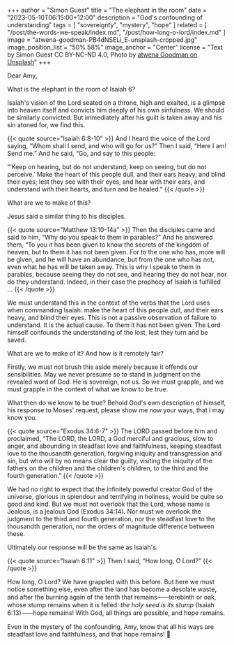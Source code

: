 +++
author = "Simon Guest"
title = "The elephant in the room"
date = "2023-05-10T06:15:00+12:00"
description = "God's confounding of understanding"
tags = [ "sovereignty", "mystery", "hope" ]
related = [ "/post/the-words-we-speak/index.md", "/post/how-long-o-lord/index.md" ]
image = "atwena-goodman-PB4dNSELi_E-unsplash-cropped.jpg"
image_position_list = "50% 58%"
image_anchor = "Center"
license = "Text by Simon Guest CC BY-NC-ND 4.0, Photo by [atwena Goodman on Unsplash](https://unsplash.com/photos/PB4dNSELi_E)"
+++

Dear Amy,

What is the elephant in the room of Isaiah 6?

Isaiah's vision of the Lord seated on a throne, high and exalted, is a glimpse into heaven itself and convicts him deeply of his own sinfulness. We should be similarly convicted. But immediately after his guilt is taken away and his sin atoned for, we find this.

{{< quote source="Isaiah 6:8-10" >}}
And I heard the voice of the Lord saying, “Whom shall I send, and who will go for us?” Then I said, “Here I am! Send me.” And he said, “Go, and say to this people:

“‘Keep on hearing, but do not understand; keep on seeing, but do not perceive.’ Make the heart of this people dull, and their ears heavy, and blind their eyes; lest they see with their eyes, and hear with their ears, and understand with their hearts,
and turn and be healed.”
{{< /quote >}}

What are we to make of this?

Jesus said a similar thing to his disciples.

{{< quote source="Matthew 13:10-14a" >}}
Then the disciples came and said to him, “Why do you speak to them in parables?” And he answered them, “To you it has been given to know the secrets of the kingdom of heaven, but to them it has not been given. For to the one who has, more will be given, and he will have an abundance, but from the one who has not, even what he has will be taken away. This is why I speak to them in parables, because seeing they do not see, and hearing they do not hear, nor do they understand. Indeed, in their case the prophecy of Isaiah is fulfilled ...
{{< /quote >}}

We must understand this in the context of the verbs that the Lord uses when commanding Isaiah: make the heart of this people dull, and their ears heavy, and blind their eyes. This is not a passive observation of failure to understand. It is the actual cause. To them it has not been given. The Lord himself confounds the understanding of the lost, lest they turn and be saved.

What are we to make of it? And how is it remotely fair?

Firstly, we must not brush this aside merely because it offends our sensibilities. May we never presume so to stand in judgment on the revealed word of God. He is sovereign, not us. So we must grapple, and we must grapple in the context of what we know to be true.

What then do we know to be true? Behold God's own description of himself, his response to Moses' request, please show me now your ways, that I may know you.

{{< quote source="Exodus 34:6-7" >}}
The LORD passed before him and proclaimed, “The LORD, the LORD, a God merciful and gracious, slow to anger, and abounding in steadfast love and faithfulness, keeping steadfast love to the thousandth generation, forgiving iniquity and transgression and sin, but who will by no means clear the guilty, visiting the iniquity of the fathers on the children and the children's children, to the third and the fourth generation.”
{{< /quote >}}

We had no right to expect that the infinitely powerful creator God of the universe, glorious in splendour and terrifying in holiness, would be quite so good and kind. But we must not overlook that the Lord, whose name is Jealous, is a jealous God (Exodus 34:14). Nor must we overlook the judgment to the third and fourth generation, nor the steadfast love to the thousandth generation, nor the orders of magnitude difference between these.

Ultimately our response will be the same as Isaiah's.

{{< quote source="Isaiah 6:11" >}}
Then I said, “How long, O Lord?”
{{< /quote >}}

How long, O Lord? We have grappled with this before. But here we must notice something else, even after the land has become a desolate waste, and after the burning again of the tenth that remains⸺terebinth or oak, whose stump remains when it is felled: _the holy seed is its stump_ (Isaiah 6:13)⸺hope remains! With God, all things are possible, and hope remains.

Even in the mystery of the confounding, Amy, know that all his ways are steadfast love and faithfulness, and that hope remains! 🙏
